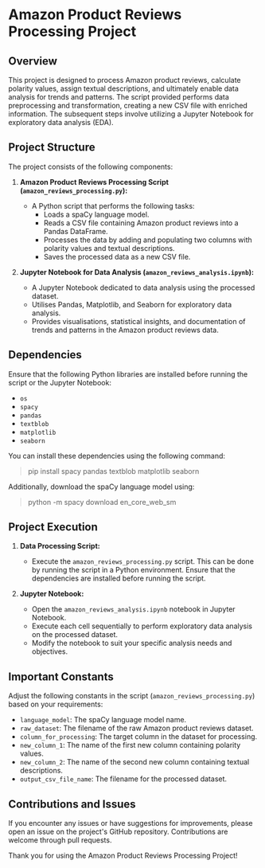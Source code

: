# Amazon Product Reviews Processing Project

## Overview

This project is designed to process Amazon product reviews, calculate polarity values, assign textual descriptions, and ultimately enable data analysis for trends and patterns. The script provided performs data preprocessing and transformation, creating a new CSV file with enriched information. The subsequent steps involve utilizing a Jupyter Notebook for exploratory data analysis (EDA).

## Project Structure

The project consists of the following components:

1. **Amazon Product Reviews Processing Script (`amazon_reviews_processing.py`):**
   - A Python script that performs the following tasks:
     - Loads a spaCy language model.
     - Reads a CSV file containing Amazon product reviews into a Pandas DataFrame.
     - Processes the data by adding and populating two columns with polarity values and textual descriptions.
     - Saves the processed data as a new CSV file.

2. **Jupyter Notebook for Data Analysis (`amazon_reviews_analysis.ipynb`):**
   - A Jupyter Notebook dedicated to data analysis using the processed dataset.
   - Utilises Pandas, Matplotlib, and Seaborn for exploratory data analysis.
   - Provides visualisations, statistical insights, and documentation of trends and patterns in the Amazon product reviews data.

## Dependencies

Ensure that the following Python libraries are installed before running the script or the Jupyter Notebook:

- `os`
- `spacy`
- `pandas`
- `textblob`
- `matplotlib`
- `seaborn`

You can install these dependencies using the following command:

> pip install spacy pandas textblob matplotlib seaborn

Additionally, download the spaCy language model using:

> python -m spacy download en_core_web_sm

## Project Execution

1. **Data Processing Script:**
   - Execute the `amazon_reviews_processing.py` script. This can be done by running the script in a Python environment. Ensure that the dependencies are installed before running the script.

2. **Jupyter Notebook:**
   - Open the `amazon_reviews_analysis.ipynb` notebook in Jupyter Notebook.
   - Execute each cell sequentially to perform exploratory data analysis on the processed dataset.
   - Modify the notebook to suit your specific analysis needs and objectives.

## Important Constants

Adjust the following constants in the script (`amazon_reviews_processing.py`) based on your requirements:

- `language_model`: The spaCy language model name.
- `raw_dataset`: The filename of the raw Amazon product reviews dataset.
- `column_for_processing`: The target column in the dataset for processing.
- `new_column_1`: The name of the first new column containing polarity values.
- `new_column_2`: The name of the second new column containing textual descriptions.
- `output_csv_file_name`: The filename for the processed dataset.

## Contributions and Issues

If you encounter any issues or have suggestions for improvements, please open an issue on the project's GitHub repository. Contributions are welcome through pull requests.

Thank you for using the Amazon Product Reviews Processing Project!
